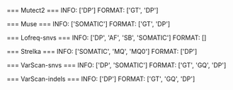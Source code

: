 === Mutect2 ===
 INFO:    ['DP']
 FORMAT:  ['GT', 'DP']

=== Muse ===
 INFO:    ['SOMATIC']
 FORMAT:  ['GT', 'DP']

=== Lofreq-snvs ===
 INFO:    ['DP', 'AF', 'SB', 'SOMATIC']
 FORMAT:  []

=== Strelka ===
 INFO:    ['SOMATIC', 'MQ', 'MQ0']
 FORMAT:  ['DP']

=== VarScan-snvs ===
 INFO:    ['DP', 'SOMATIC']
 FORMAT:  ['GT', 'GQ', 'DP']

=== VarScan-indels ===
 INFO:    ['DP']
 FORMAT:  ['GT', 'GQ', 'DP']

 
